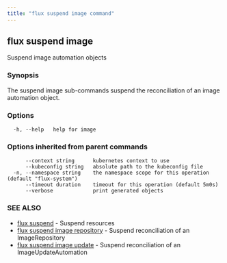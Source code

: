 ```yaml
---
title: "flux suspend image command"
---
```

## flux suspend image

Suspend image automation objects

### Synopsis

The suspend image sub-commands suspend the reconciliation of an image automation object.

### Options

```
  -h, --help   help for image
```

### Options inherited from parent commands

```
      --context string      kubernetes context to use
      --kubeconfig string   absolute path to the kubeconfig file
  -n, --namespace string    the namespace scope for this operation (default "flux-system")
      --timeout duration    timeout for this operation (default 5m0s)
      --verbose             print generated objects
```

### SEE ALSO

* [flux suspend](../flux_suspend/)	 - Suspend resources
* [flux suspend image repository](../flux_suspend_image_repository/)	 - Suspend reconciliation of an ImageRepository
* [flux suspend image update](../flux_suspend_image_update/)	 - Suspend reconciliation of an ImageUpdateAutomation

